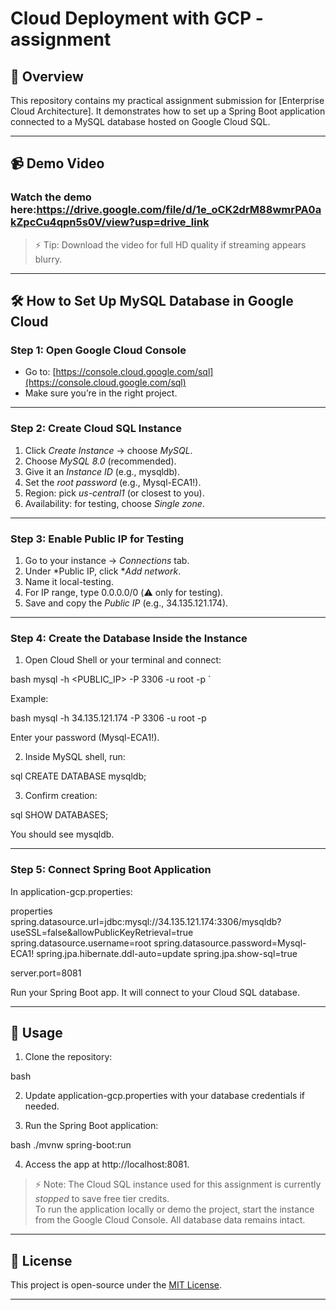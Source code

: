 # Cloud Deployment with GCP - assignment

## 📌 Overview
This repository contains my practical assignment submission for [Enterprise Cloud Architecture]. It demonstrates how to set up a Spring Boot application connected to a MySQL database hosted on Google Cloud SQL.

---
## 📹 Demo Video

### Watch the demo here:https://drive.google.com/file/d/1e_oCK2drM88wmrPA0akZpcCu4qpn5s0V/view?usp=drive_link
> ⚡ Tip: Download the video for full HD quality if streaming appears blurry.

---

## 🛠️ How to Set Up MySQL Database in Google Cloud

### Step 1: Open Google Cloud Console
* Go to: [https://console.cloud.google.com/sql](https://console.cloud.google.com/sql)
* Make sure you’re in the right project.

---

### Step 2: Create Cloud SQL Instance
1. Click *Create Instance* → choose *MySQL*.
2. Choose *MySQL 8.0* (recommended).
3. Give it an *Instance ID* (e.g., mysqldb).
4. Set the *root password* (e.g., Mysql-ECA1!).
5. Region: pick *us-central1* (or closest to you).
6. Availability: for testing, choose *Single zone*.

---

### Step 3: Enable Public IP for Testing
1. Go to your instance → *Connections* tab.
2. Under *Public IP, click **Add network*.
3. Name it local-testing.
4. For IP range, type 0.0.0.0/0 (⚠️ only for testing).
5. Save and copy the *Public IP* (e.g., 34.135.121.174).

---

### Step 4: Create the Database Inside the Instance
1. Open Cloud Shell or your terminal and connect:

bash
mysql -h <PUBLIC_IP> -P 3306 -u root -p
`

Example:

bash
mysql -h 34.135.121.174 -P 3306 -u root -p


Enter your password (Mysql-ECA1!).

2. Inside MySQL shell, run:

sql
CREATE DATABASE mysqldb;


3. Confirm creation:

sql
SHOW DATABASES;


You should see mysqldb.

---

### Step 5: Connect Spring Boot Application

In application-gcp.properties:

properties
spring.datasource.url=jdbc:mysql://34.135.121.174:3306/mysqldb?useSSL=false&allowPublicKeyRetrieval=true
spring.datasource.username=root
spring.datasource.password=Mysql-ECA1!
spring.jpa.hibernate.ddl-auto=update
spring.jpa.show-sql=true

server.port=8081


Run your Spring Boot app. It will connect to your Cloud SQL database.

---

## 📂 Usage

1. Clone the repository:

bash



2. Update application-gcp.properties with your database credentials if needed.

3. Run the Spring Boot application:

bash
./mvnw spring-boot:run


4. Access the app at http://localhost:8081.

> ⚡ Note: The Cloud SQL instance used for this assignment is currently *stopped* to save free tier credits.  
> To run the application locally or demo the project, start the instance from the Google Cloud Console. All database data remains intact.


---

## 🔖 License

This project is open-source under the [MIT License](LICENSE).

---
